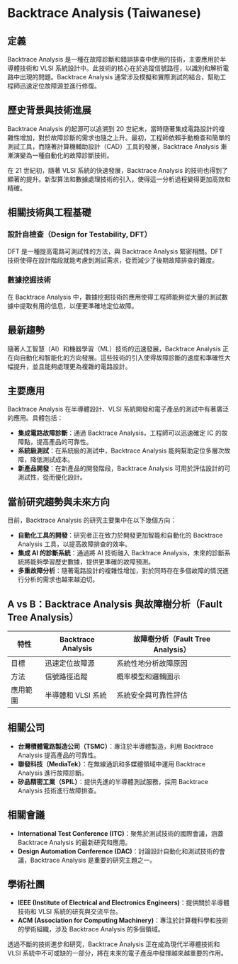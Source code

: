 # Backtrace Analysis (Taiwanese)

## 定義

Backtrace Analysis 是一種在故障診斷和錯誤排查中使用的技術，主要應用於半導體技術和 VLSI 系統設計中。此技術的核心在於追蹤信號路徑，以識別和解析電路中出現的問題。Backtrace Analysis 通常涉及模擬和實際測試的結合，幫助工程師迅速定位故障源並進行修復。

## 歷史背景與技術進展

Backtrace Analysis 的起源可以追溯到 20 世紀末，當時隨著集成電路設計的複雜性增加，對於故障診斷的需求也隨之上升。最初，工程師依賴手動檢查和簡單的測試工具，而隨著計算機輔助設計（CAD）工具的發展，Backtrace Analysis 漸漸演變為一種自動化的故障診斷技術。

在 21 世紀初，隨著 VLSI 系統的快速發展，Backtrace Analysis 的技術也得到了顯著的提升。新型算法和數據處理技術的引入，使得這一分析過程變得更加高效和精確。

## 相關技術與工程基礎

### 設計自檢查（Design for Testability, DFT）

DFT 是一種提高電路可測試性的方法，與 Backtrace Analysis 緊密相關。DFT 技術使得在設計階段就能考慮到測試需求，從而減少了後期故障排查的難度。

### 數據挖掘技術

在 Backtrace Analysis 中，數據挖掘技術的應用使得工程師能夠從大量的測試數據中提取有用的信息，以便更準確地定位故障。

## 最新趨勢

隨著人工智慧（AI）和機器學習（ML）技術的迅速發展，Backtrace Analysis 正在向自動化和智能化的方向發展。這些技術的引入使得故障診斷的速度和準確性大幅提升，並且能夠處理更為複雜的電路設計。

## 主要應用

Backtrace Analysis 在半導體設計、VLSI 系統開發和電子產品的測試中有著廣泛的應用。具體包括：

- **集成電路故障診斷**：通過 Backtrace Analysis，工程師可以迅速確定 IC 的故障點，提高產品的可靠性。
- **系統級測試**：在系統級的測試中，Backtrace Analysis 能夠幫助定位多層次故障，降低測試成本。
- **新產品開發**：在新產品的開發階段，Backtrace Analysis 可用於評估設計的可測試性，從而優化設計。

## 當前研究趨勢與未來方向

目前，Backtrace Analysis 的研究主要集中在以下幾個方向：

- **自動化工具的開發**：研究者正在致力於開發更加智能和自動化的 Backtrace Analysis 工具，以提高故障排查的效率。
- **集成 AI 的診斷系統**：通過將 AI 技術融入 Backtrace Analysis，未來的診斷系統將能夠學習歷史數據，提供更準確的故障預測。
- **多重故障分析**：隨著電路設計的複雜性增加，對於同時存在多個故障的情況進行分析的需求也越來越迫切。

## A vs B：Backtrace Analysis 與故障樹分析（Fault Tree Analysis）

| 特性                 | Backtrace Analysis                       | 故障樹分析（Fault Tree Analysis）      |
|---------------------|----------------------------------------|----------------------------------------|
| 目標                 | 迅速定位故障源                          | 系統性地分析故障原因                    |
| 方法                 | 信號路徑追蹤                            | 概率模型和邏輯圖示                       |
| 應用範圍             | 半導體和 VLSI 系統                      | 系統安全與可靠性評估                     |

## 相關公司

- **台灣積體電路製造公司（TSMC）**：專注於半導體製造，利用 Backtrace Analysis 提高產品的可靠性。
- **聯發科技（MediaTek）**：在無線通訊和多媒體領域中運用 Backtrace Analysis 進行故障診斷。
- **矽品精密工業（SPIL）**：提供先進的半導體測試服務，採用 Backtrace Analysis 技術進行故障排查。

## 相關會議

- **International Test Conference (ITC)**：聚焦於測試技術的國際會議，涵蓋 Backtrace Analysis 的最新研究和應用。
- **Design Automation Conference (DAC)**：討論設計自動化和測試技術的會議，Backtrace Analysis 是重要的研究主題之一。

## 學術社團

- **IEEE (Institute of Electrical and Electronics Engineers)**：提供關於半導體技術和 VLSI 系統的研究與交流平台。
- **ACM (Association for Computing Machinery)**：專注於計算機科學和技術的學術組織，涉及 Backtrace Analysis 的多個領域。

透過不斷的技術進步和研究，Backtrace Analysis 正在成為現代半導體技術和 VLSI 系統中不可或缺的一部分，將在未來的電子產品中發揮越來越重要的作用。
